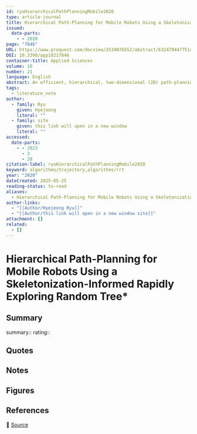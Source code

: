 ```yaml
---
id: ryuHierarchicalPathPlanningMobile2020
type: article-journal
title: Hierarchical Path-Planning for Mobile Robots Using a Skeletonization-Informed Rapidly Exploring Random Tree*
issued:
  date-parts:
    - - 2020
page: "7846"
URL: https://www.proquest.com/docview/2534076552/abstract/6324794477514D48PQ/1
DOI: 10.3390/app10217846
container-title: Applied Sciences
volume: 10
number: 21
language: English
abstract: An efficient, hierarchical, two-dimensional (2D) path-planning method for large complex environments is presented in this paper. For mobile robots moving in 2D environments, conventional path-planning algorithms employ single-layered maps; the proposed approach engages in hierarchical inter- and intra-regional searches. A navigable graph of an environment is constructed using segmented local grid maps and safe junction nodes. An inter-regional path is obtained using the navigable graph and a graph-search algorithm. A skeletonization-informed rapidly exploring random tree* (SIRRT*) efficiently computes converged intra-regional paths for each map segment. The sampling process of the proposed hierarchical path-planning algorithm is locally conducted only in the start and goal regions, whereas the conventional path-planning should process the sampling over the entire environment. The entire path from the start position to the goal position can be achieved more quickly and more robustly using the hierarchical approach than the conventional single-layered method. The performance of the hierarchical path-planning is analyzed using a publicly available benchmark environment.
tags:
  - literature_note
author:
  - family: Ryu
    given: Hyejeong
    literal: ""
  - family: site
    given: this link will open in a new window
    literal: ""
accessed:
  date-parts:
    - - 2023
      - 3
      - 28
citation-label: ryuHierarchicalPathPlanningMobile2020
keyword: algorithms/trajectory,algorithms/rrt
year: "2020"
dateCreated: 2025-05-25
reading-status: to-read
aliases:
  - Hierarchical Path-Planning for Mobile Robots Using a Skeletonization-Informed Rapidly Exploring Random Tree*
author-links:
  - "[[Author/Hyejeong Ryu]]"
  - "[[Author/this link will open in a new window site]]"
attachment: []
related:
  - []
---
```


# Hierarchical Path-Planning for Mobile Robots Using a Skeletonization-Informed Rapidly Exploring Random Tree*

## Summary
summary::
rating::

## Quotes

## Notes

## Figures

## References

🔗 [Source](https://www.proquest.com/docview/2534076552/abstract/6324794477514D48PQ/1)

